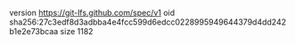 version https://git-lfs.github.com/spec/v1
oid sha256:27c3edf8d3adbba4e4fcc599d6edcc0228995949644379d4dd242b1e2e73bcaa
size 1182
